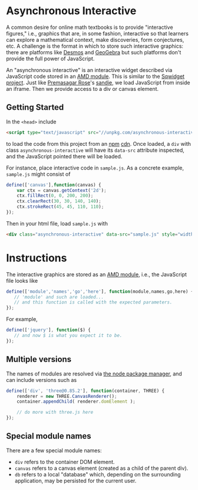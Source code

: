 # Asynchronous Interactive

A common desire for online math textbooks is to provide "interactive
figures," i.e., graphics that are, in some fashion, interactive so
that learners can explore a mathematical context, make discoveries,
form conjectures, etc.  A challenge is the format in which to store
such interactive graphics: there are platforms like
[Desmos](https://www.desmos.com/) and
[GeoGebra](https://www.geogebra.org/) but such platforms don't provide
the full power of JavaScript.

An "asynchronous interactive" is an interactive widget described via
JavaScript code stored in an [AMD
module](https://en.wikipedia.org/wiki/Asynchronous_module_definition).
This is similar to the [Sqwidget
project](https://github.com/premasagar/sqwidget).  Just like
[Premasagar Rose](http://premasagar.com/)'s
[sandie](https://github.com/premasagar/sandie), we load JavaScript
from inside an iframe.  Then we provide access to a div or canvas
element.

## Getting Started

In the `<head>` include

```html
<script type="text/javascript" src="//unpkg.com/asynchronous-interactive"></script>
```

to load the code from this project from an
[npm](https://www.npmjs.com/package/asynchronous-interactive)
[cdn](https://unpkg.com/).  Once loaded, a `div` with class
`asynchronous-interactive` will have its `data-src` attribute
inspected, and the JavaScript pointed there will be loaded.

For instance, place interactive code in `sample.js`.  As a concrete
example, `sample.js` might consist of

```javascript
define(['canvas'],function(canvas) {
    var ctx = canvas.getContext('2d');
    ctx.fillRect(0, 0, 200, 200);
    ctx.clearRect(30, 30, 140, 140);
    ctx.strokeRect(45, 45, 110, 110);
});
```

Then in your html file, load `sample.js` with

```html
<div class="asynchronous-interactive" data-src="sample.js" style="width: 200pt; height: 200pt;"></div>
```

# Instructions

The interactive graphics are stored as an [AMD
module](https://en.wikipedia.org/wiki/Asynchronous_module_definition), i.e., the JavaScript file looks like

```javascript
define(['module','names','go','here'], function(module,names,go,here) {
   // 'module' and such are loaded...
   // and this function is called with the expected parameters.
});
```

For example,
```javascript
define(['jquery'], function($) {
   // and now $ is what you expect it to be.
});
```

## Multiple versions

The names of modules are resolved via [the node package
manager](https://www.npmjs.com/), and can include versions such as

```javascript
define(['div', 'three@0.85.2'], function(container, THREE) {
    renderer = new THREE.CanvasRenderer(); 
    container.appendChild( renderer.domElement );

    // do more with three.js here
});
```

## Special module names

There are a few special module names:

* `div` refers to the container DOM element.
* `canvas` refers to a canvas element (created as a child of the parent div).
* `db` refers to a local "database" which, depending on the surrounding application, may be persisted for the current user.
